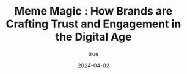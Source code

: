---
title: 'Meme Magic : How Brands are Crafting Trust and Engagement in the Digital Age'
date: '2024-04-02'
image: "/images/Meme Magic_ How Brands are Crafting Trust and Engagement in the Digital Age_1701070828102.png"
short: "In a world saturated with advertisements, brands are constantly searching for new ways to break through the noise and connect with their audience...."
category:
     - Art

# #full details
author:
     name: "Jane Meldrum"
     avatar: "/img/Blog-2"

gallery:
    enabled: 0
    items:
        - image: /images/post1.jpg
          alt: "image"

        - image: /images/post6.jpg
          alt: "image"

        - image: /images/post3.jpg
          alt: "image"

    cols: 3 # 2 or 3

additional:
    enabled: 1
    content: "
      <p>In a world saturated with advertisements, brands are constantly searching for new ways to break through the noise and connect with their audience. Enter meme culture, a phenomenon that goes beyond mere humor, offering brands a unique avenue to build trust and engagement in the digital landscape.</p>
     <p>Long gone are the days of lengthy video advertisements that could be easily skipped. The digital era ushered in a shift in consumer behavior, and brands had to adapt. It was no longer enough to label content as an advertisement; it needed to be relatable, entertaining, and most importantly, shareable.</p>
     <p>This realization birthed the idea of meme marketing, a strategy that thrives on the power of shared laughter. Marque Berry, a trailblazer in this field, took the initiative to unite meme pages worldwide under a single banner. This collaboration with brands from various sectors marked the beginning of a revolution in digital marketing.</p>
     <p>So, how exactly are brands leveraging the power of meme culture?</p>
     <p>1. *Trust Through Humor:*<br>&nbsp; &nbsp;The age-old wisdom that a good laugh builds trust finds new relevance in meme marketing. Brands recognized that to make consumers comfortable, they needed to elicit genuine emotions. Memes provide a platform to connect on a human level, creating a sense of authenticity that traditional advertisements often lack.</p>
     <p>2. *Escape from the Traditional:*<br>&nbsp; &nbsp;Meme marketing breaks free from the shackles of traditional methods. No more dull and predictable commercials. Memes offer a dynamic and fluid way of conveying messages. This departure from the norm captures attention in a world where audiences have grown weary of conventional marketing tactics.</p>
     <p>3. *Engaging the Youth:*<br>&nbsp; &nbsp;The youth demographic, in particular, is drawn to meme culture. Brands adopting meme marketing instantly become relatable and cool, appealing to a generation that values authenticity and humor. It's not just the young ones; even those who appreciate classic dad jokes find themselves chuckling at well-crafted memes.</p>
     <p>4. *Cost-Effective Flexibility:*<br>&nbsp; &nbsp;One of the remarkable aspects of meme marketing is its cost-effectiveness. Creating memes requires minimal resources compared to traditional advertising methods. The flexibility in content creation and the ability to adapt quickly to trends make it a budget-friendly yet impactful strategy.</p>
     <p>5. *Return on Investment (ROI):*<br>&nbsp; &nbsp;Perhaps the most compelling aspect of meme marketing is its impressive return on investment. The engagement on meme posts is significantly higher compared to other forms of content. Brands witness not only increased visibility but also a genuine connection with their audience.</p>
     <p>As meme marketing continues to shift the gravity in the marketing world, Marque Berry stands as a pioneer, demonstrating the immense potential of this innovative approach. In a landscape where attention is a scarce commodity, memes emerge as the magical ingredient that turns a brand from just another name into a relatable, trustworthy companion in the digital journey. Brace yourselves, because the future of marketing is undeniably humorous, and the credit goes to the meme wizards at Marque Berry.</p>"

---
